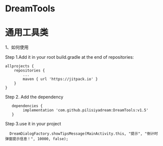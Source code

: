 # DreamTools
通用工具类
==========================================================================================================================================
1、如何使用

  Step 1.Add it in your root build.gradle at the end of repositories:
  
	allprojects {
		repositories {
			...
			maven { url 'https://jitpack.io' }
		}
	}
	
  Step 2. Add the dependency
  
       dependencies {
            implementation 'com.github.pilisiyadream:DreamTools:v1.5'
       }
   
   
  Step 3.use it in your project
  
      DreamDialogFactory.showTipsMessage(MainActivity.this, "提示", "倒计时弹窗提示信息！", 10000, false);
      
 
   
       
